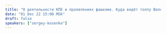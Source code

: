 ```yaml
---
title: "О деятельности КПЕ и проявлениях фашизма. Куда ведёт толпу Валерий Пякин."
date: "01 Dec 22 15:00 MSK"
draft: false
speakers: ["sergey-kosenko"]
---
```

